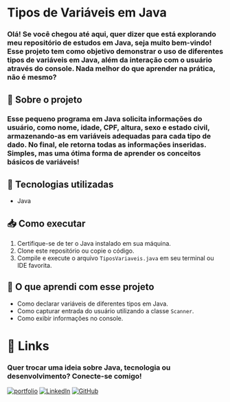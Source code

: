 # Tipos de Variáveis em Java

### Olá! Se você chegou até aqui, quer dizer que está explorando meu repositório de estudos em Java, seja muito bem-vindo! Esse projeto tem como objetivo demonstrar o uso de diferentes tipos de variáveis em Java, além da interação com o usuário através do console. Nada melhor do que aprender na prática, não é mesmo?

## 📌 Sobre o projeto
### Esse pequeno programa em Java solicita informações do usuário, como nome, idade, CPF, altura, sexo e estado civil, armazenando-as em variáveis adequadas para cada tipo de dado. No final, ele retorna todas as informações inseridas. Simples, mas uma ótima forma de aprender os conceitos básicos de variáveis!

## 🚀 Tecnologias utilizadas
- Java

## 📥 Como executar
1. Certifique-se de ter o Java instalado em sua máquina.
2. Clone este repositório ou copie o código.
3. Compile e execute o arquivo `TiposVariaveis.java` em seu terminal ou IDE favorita.

## 📝 O que aprendi com esse projeto
- Como declarar variáveis de diferentes tipos em Java.
- Como capturar entrada do usuário utilizando a classe `Scanner`.
- Como exibir informações no console.

# 🔗 Links
### Quer trocar uma ideia sobre Java, tecnologia ou desenvolvimento? Conecte-se comigo!
[![portfolio](https://img.shields.io/badge/meu_portfolio-000?style=for-the-badge&logo=ko-fi&logoColor=white)](https://marcosgimenes.vercel.app/)
[![LinkedIn](https://img.shields.io/badge/LinkedIn-0077B5?style=for-the-badge&logo=linkedin&logoColor=white)](https://www.linkedin.com/in/marcos-farinelli-gimenes-73291627a/)
[![GitHub](https://img.shields.io/badge/GitHub-100000?style=for-the-badge&logo=github&logoColor=white)](https://github.com/MarcosFGimenes)